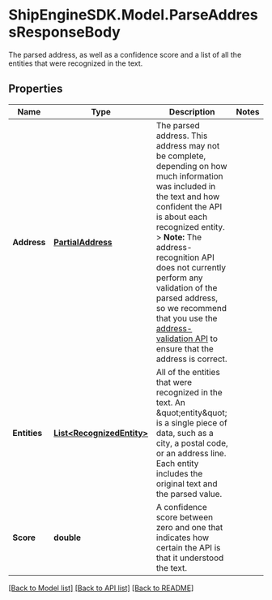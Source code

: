 # ShipEngineSDK.Model.ParseAddressResponseBody
The parsed address, as well as a confidence score and a list of all the entities that were recognized in the text. 

## Properties

Name | Type | Description | Notes
------------ | ------------- | ------------- | -------------
**Address** | [**PartialAddress**](PartialAddress.md) | The parsed address.  This address may not be complete, depending on how much information was included in the text and how confident the API is about each recognized entity.  &gt; **Note:** The address-recognition API does not currently perform any validation of the parsed address, so we recommend that you use the [address-validation API](https://www.shipengine.com/docs/addresses/validation/) to ensure that the address is correct.  | 
**Entities** | [**List&lt;RecognizedEntity&gt;**](RecognizedEntity.md) | All of the entities that were recognized in the text. An \&quot;entity\&quot; is a single piece of data, such as a city, a postal code, or an address line.  Each entity includes the original text and the parsed value.  | 
**Score** | **double** | A confidence score between zero and one that indicates how certain the API is that it understood the text.  | 

[[Back to Model list]](../../README.md#documentation-for-models) [[Back to API list]](../../README.md#documentation-for-api-endpoints) [[Back to README]](../../README.md)


